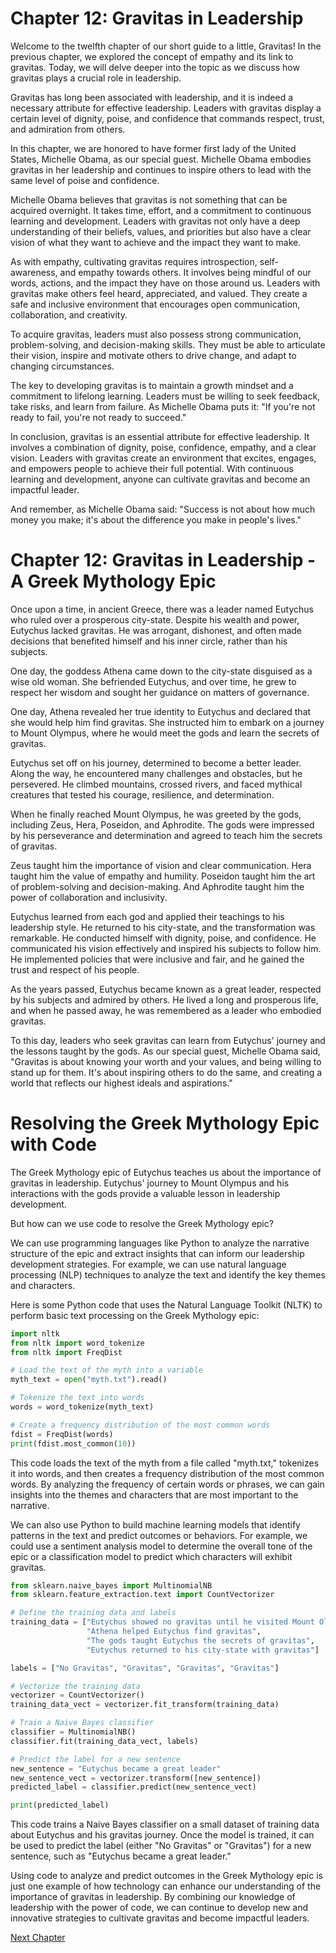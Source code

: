 # Chapter 12: Gravitas in Leadership

Welcome to the twelfth chapter of our short guide to a little, Gravitas! In the previous chapter, we explored the concept of empathy and its link to gravitas. Today, we will delve deeper into the topic as we discuss how gravitas plays a crucial role in leadership.

Gravitas has long been associated with leadership, and it is indeed a necessary attribute for effective leadership. Leaders with gravitas display a certain level of dignity, poise, and confidence that commands respect, trust, and admiration from others.

In this chapter, we are honored to have former first lady of the United States, Michelle Obama, as our special guest. Michelle Obama embodies gravitas in her leadership and continues to inspire others to lead with the same level of poise and confidence.

Michelle Obama believes that gravitas is not something that can be acquired overnight. It takes time, effort, and a commitment to continuous learning and development. Leaders with gravitas not only have a deep understanding of their beliefs, values, and priorities but also have a clear vision of what they want to achieve and the impact they want to make.

As with empathy, cultivating gravitas requires introspection, self-awareness, and empathy towards others. It involves being mindful of our words, actions, and the impact they have on those around us. Leaders with gravitas make others feel heard, appreciated, and valued. They create a safe and inclusive environment that encourages open communication, collaboration, and creativity.

To acquire gravitas, leaders must also possess strong communication, problem-solving, and decision-making skills. They must be able to articulate their vision, inspire and motivate others to drive change, and adapt to changing circumstances.

The key to developing gravitas is to maintain a growth mindset and a commitment to lifelong learning. Leaders must be willing to seek feedback, take risks, and learn from failure. As Michelle Obama puts it: "If you're not ready to fail, you're not ready to succeed."

In conclusion, gravitas is an essential attribute for effective leadership. It involves a combination of dignity, poise, confidence, empathy, and a clear vision. Leaders with gravitas create an environment that excites, engages, and empowers people to achieve their full potential. With continuous learning and development, anyone can cultivate gravitas and become an impactful leader. 

And remember, as Michelle Obama said: "Success is not about how much money you make; it's about the difference you make in people's lives."
# Chapter 12: Gravitas in Leadership - A Greek Mythology Epic

Once upon a time, in ancient Greece, there was a leader named Eutychus who ruled over a prosperous city-state. Despite his wealth and power, Eutychus lacked gravitas. He was arrogant, dishonest, and often made decisions that benefited himself and his inner circle, rather than his subjects.

One day, the goddess Athena came down to the city-state disguised as a wise old woman. She befriended Eutychus, and over time, he grew to respect her wisdom and sought her guidance on matters of governance.

One day, Athena revealed her true identity to Eutychus and declared that she would help him find gravitas. She instructed him to embark on a journey to Mount Olympus, where he would meet the gods and learn the secrets of gravitas.

Eutychus set off on his journey, determined to become a better leader. Along the way, he encountered many challenges and obstacles, but he persevered. He climbed mountains, crossed rivers, and faced mythical creatures that tested his courage, resilience, and determination.

When he finally reached Mount Olympus, he was greeted by the gods, including Zeus, Hera, Poseidon, and Aphrodite. The gods were impressed by his perseverance and determination and agreed to teach him the secrets of gravitas.

Zeus taught him the importance of vision and clear communication. Hera taught him the value of empathy and humility. Poseidon taught him the art of problem-solving and decision-making. And Aphrodite taught him the power of collaboration and inclusivity.

Eutychus learned from each god and applied their teachings to his leadership style. He returned to his city-state, and the transformation was remarkable. He conducted himself with dignity, poise, and confidence. He communicated his vision effectively and inspired his subjects to follow him. He implemented policies that were inclusive and fair, and he gained the trust and respect of his people.

As the years passed, Eutychus became known as a great leader, respected by his subjects and admired by others. He lived a long and prosperous life, and when he passed away, he was remembered as a leader who embodied gravitas.

To this day, leaders who seek gravitas can learn from Eutychus' journey and the lessons taught by the gods. As our special guest, Michelle Obama said, "Gravitas is about knowing your worth and your values, and being willing to stand up for them. It's about inspiring others to do the same, and creating a world that reflects our highest ideals and aspirations."
# Resolving the Greek Mythology Epic with Code

The Greek Mythology epic of Eutychus teaches us about the importance of gravitas in leadership. Eutychus' journey to Mount Olympus and his interactions with the gods provide a valuable lesson in leadership development.

But how can we use code to resolve the Greek Mythology epic? 

We can use programming languages like Python to analyze the narrative structure of the epic and extract insights that can inform our leadership development strategies. For example, we can use natural language processing (NLP) techniques to analyze the text and identify the key themes and characters.

Here is some Python code that uses the Natural Language Toolkit (NLTK) to perform basic text processing on the Greek Mythology epic:

```python
import nltk
from nltk import word_tokenize
from nltk import FreqDist

# Load the text of the myth into a variable
myth_text = open("myth.txt").read()

# Tokenize the text into words
words = word_tokenize(myth_text)

# Create a frequency distribution of the most common words
fdist = FreqDist(words)
print(fdist.most_common(10))
```

This code loads the text of the myth from a file called "myth.txt," tokenizes it into words, and then creates a frequency distribution of the most common words. By analyzing the frequency of certain words or phrases, we can gain insights into the themes and characters that are most important to the narrative.

We can also use Python to build machine learning models that identify patterns in the text and predict outcomes or behaviors. For example, we could use a sentiment analysis model to determine the overall tone of the epic or a classification model to predict which characters will exhibit gravitas.

```python
from sklearn.naive_bayes import MultinomialNB
from sklearn.feature_extraction.text import CountVectorizer

# Define the training data and labels
training_data = ["Eutychus showed no gravitas until he visited Mount Olympus",
                 "Athena helped Eutychus find gravitas",
                 "The gods taught Eutychus the secrets of gravitas",
                 "Eutychus returned to his city-state with gravitas"]

labels = ["No Gravitas", "Gravitas", "Gravitas", "Gravitas"]

# Vectorize the training data
vectorizer = CountVectorizer()
training_data_vect = vectorizer.fit_transform(training_data)

# Train a Naive Bayes classifier
classifier = MultinomialNB()
classifier.fit(training_data_vect, labels)

# Predict the label for a new sentence
new_sentence = "Eutychus became a great leader"
new_sentence_vect = vectorizer.transform([new_sentence])
predicted_label = classifier.predict(new_sentence_vect)

print(predicted_label)
```

This code trains a Naive Bayes classifier on a small dataset of training data about Eutychus and his gravitas journey. Once the model is trained, it can be used to predict the label (either "No Gravitas" or "Gravitas") for a new sentence, such as "Eutychus became a great leader."

Using code to analyze and predict outcomes in the Greek Mythology epic is just one example of how technology can enhance our understanding of the importance of gravitas in leadership. By combining our knowledge of leadership with the power of code, we can continue to develop new and innovative strategies to cultivate gravitas and become impactful leaders.


[Next Chapter](13_Chapter13.md)